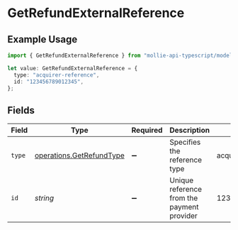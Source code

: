 # GetRefundExternalReference

## Example Usage

```typescript
import { GetRefundExternalReference } from "mollie-api-typescript/models/operations";

let value: GetRefundExternalReference = {
  type: "acquirer-reference",
  id: "123456789012345",
};
```

## Fields

| Field                                                                | Type                                                                 | Required                                                             | Description                                                          | Example                                                              |
| -------------------------------------------------------------------- | -------------------------------------------------------------------- | -------------------------------------------------------------------- | -------------------------------------------------------------------- | -------------------------------------------------------------------- |
| `type`                                                               | [operations.GetRefundType](../../models/operations/getrefundtype.md) | :heavy_minus_sign:                                                   | Specifies the reference type                                         | acquirer-reference                                                   |
| `id`                                                                 | *string*                                                             | :heavy_minus_sign:                                                   | Unique reference from the payment provider                           | 123456789012345                                                      |